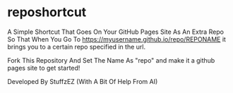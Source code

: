 # reposhortcut
A Simple Shortcut That Goes On Your GitHub Pages Site As An Extra Repo So That When You Go To https://myusername.github.io/repo/REPONAME it brings you to a certain repo specified in the url.

Fork This Repository And Set The Name As "repo" and make it a github pages site to get started!

Developed By StuffzEZ (With A Bit Of Help From AI)
